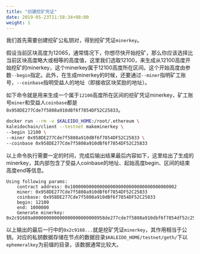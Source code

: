 ```yaml
---
title: "创建挖矿凭证"
date: 2019-05-23T11:58:34+08:00
weight: 1
---
```


我们首先需要创建挖矿公私钥对，得到挖矿凭证`minerkey`。

假设当前区块高度为12065，通常情况下，你想尽快开始挖矿，那么你应该选择比当前区块高度略大或相等的高度值，这里我们选取12100，来生成从12100高度开始挖矿的minerkey，这个minerkey属于12100高度所在区间。这个开始高度由参数`--begin`指定。此外，在生成minerkey的时候，还要通过`--miner`指明矿工账号，`--coinbase`指明受益人的地址（即接收区块奖励的地址）。

如下命令就是用来生成一个属于`12100`高度所在区间的挖矿凭证minerkey，矿工账号`miner`和受益人`coinbase`都是`0x958DE277Cde7f5808a910dBf6f7854DF52C25833`。

```bash
docker run --rm -v $KALEIDO_HOME:/root/.ethereum \
kaleidochain/client --testnet makeminerkey \
--begin 12100 \
--miner 0x958DE277Cde7f5808a910dBf6f7854DF52C25833 \
--coinbase 0x958DE277Cde7f5808a910dBf6f7854DF52C25833
```

以上命令执行需要一定的时间，完成后输出结果最后内容如下，这里给出了生成的minerkey，其内部包含了受益人coinbase的地址、起始高度begin、区间的结束高度end等信息。

```
Using following params:
	contract address: 0x1000000000000000000000000000000000000002
	miner: 0x958DE277Cde7f5808a910dBf6f7854DF52C25833
	coinbase: 0x958DE277Cde7f5808a910dBf6f7854DF52C25833
	begin: 12100
	end: 1000000
	Generate minerkey: 0x2c91689a000000000000000000000000958de277cde7f5808a910dbf6f7854df52c258330000000000000000000000000000000000000000000000000000000000000002c0bd0fe9db297d84f28da5ff851e8c7f30dab5f45ee7891311d78d7bbda6e5d878c98aab5aa50746b052e423385c497ba38066c2f6f6dc05c600a5eab6110b02f9e77403c5becfc80251c4d038e50d3a6b99bd1db88ca7547b8abc134e8235610000000000000000000000000000000000000000000000000000000000002f44
```

以上输出的最后一行中的`0x2c9168...`就是挖矿凭证`minerkey`，其作用相当于公钥。对应的私钥数据存储在节点的数据目录`$KALEIDO_HOME/testnet/geth/`下以`ephemeralkey`为前缀的目录，该数据通常比较大。
